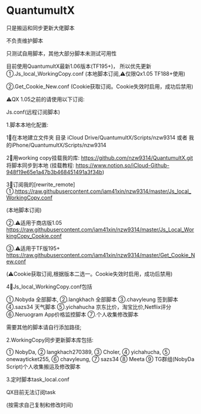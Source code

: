 # QuantumultX
只是搬运和同步更新大佬脚本

不负责维护脚本

只测试自用脚本，其他大部分脚本未测试可用性

目前使用QuantumultX最新1.06版本(TF195+)，
所以优先更新
①.Js_local_WorkingCopy.conf
(本地脚本订阅,⚠️仅限Qx1.05 TF188+使用)

②.Get_Cookie_New.conf
(Cookie获取订阅。Cookie失效时启用，成功后禁用)

⚠️QX 1.05之前的请使用以下订阅:

Js.conf(远程订阅脚本)



1.脚本本地化配置:

1⃣️在本地建立文件夹
目录 iCloud Drive/QuantumultX/Scripts/nzw9314
或者 我的iPhone/QuantumultX/Scripts/nzw9314

2⃣️用working copy挂载我的库:
https://github.com/nzw9314/QuantumultX.git
将脚本同步到本地
(挂载教程: https://www.notion.so/iCloud-Github-948f19e65e1a47b3b468451491a3f34b)

3⃣️订阅我的[rewrite_remote]
①.https://raw.githubusercontent.com/iam41xin/nzw9314/master/Js_local_WorkingCopy.conf

(本地脚本订阅)


②.⚠️适用于商店版1.05
https://raw.githubusercontent.com/iam41xin/nzw9314/master/Js_Local_WorkingCopy_Cookie.conf   

③.⚠️适用于TF版195+
https://raw.githubusercontent.com/iam41xin/nzw9314/master/Get_Cookie_New.conf    


(⚠️Cookie获取订阅,根据版本二选一。Cookie失效时启用，成功后禁用)



4⃣️Js_local_WorkingCopy.conf包括


①.Nobyda 全部脚本,
②.langkhach 全部脚本
③.chavyleung 签到脚本
④.sazs34 天气脚本
⑤.yichahucha 京东比价，淘宝比价,Netflix评分
⑥.Neruogram App价格监控脚本
⑦.个人收集修改脚本

需要其他的脚本请自行添加路径;

2.WorkingCopy同步更新脚本库包括:


① NobyDa,
② langkhach270389,
③ Choler,
④ yichahucha,
⑤ onewayticket255,
⑥ chavyleung,
⑦ sazs34
⑧ Meeta
⑨ TG群组(NobyDa Script)个人收集搬运及修改脚本

3.定时脚本task_local.conf

QX目前无法订阅task

(按需求自己复制和修改时间)
